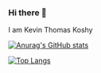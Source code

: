 
### Hi there 👋
I am Kevin Thomas Koshy

[![Anurag's GitHub stats](https://github-readme-stats.vercel.app/api?username=ktk04)](https://github.com/anuraghazra/github-readme-stats)

[![Top Langs](https://github-readme-stats.vercel.app/api/top-langs/?username=ktk04)](https://github.com/anuraghazra/github-readme-stats)
<!--
**ktk04/ktk04** is a ✨ _special_ ✨ repository because its `README.md` (this file) appears on your GitHub profile.

Here are some ideas to get you started:

- 🔭 I’m currently working on ...
- 🌱 I’m currently learning ...
- 👯 I’m looking to collaborate on ...
- 🤔 I’m looking for help with ...
- 💬 Ask me about ...
- 📫 How to reach me: ...
- 😄 Pronouns: ...
- ⚡ Fun fact: ...
-->
